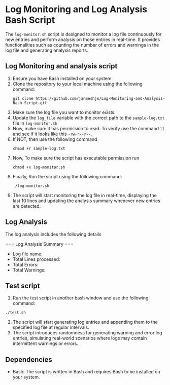 # Log Monitoring and Log Analysis Bash Script

The `log-monitor.sh` script is designed to monitor a log file continuously for new entries and perform analysis on those entries in real-time. It provides functionalities such as counting the number of errors and warnings in the log file and generating analysis reports.

## Log Monitoring and analysis script 
1. Ensure you have Bash installed on your system.
2. Clone the repository to your local machine using the following command:
   ```
   git clone https://github.com/janmeshjs/Log-Monitoring-and-Analysis-Bash-Script.git
   ```
3. Make sure the log file you want to monitor exists.
4. Update the `log_file` variable with the correct path to the `sample-log.txt` file in `log-monitor.sh`
5. Now, make sure it has permission to read. To verify use the command `ll` and see if it looks like this `-rw-r--r--`.
6. If NOT, then use the following command
      ```
   chmod +r sample-log.txt
   ```
7. Now, To make sure the script has executable permission run
   ```
   chmod +x log-monitor.sh
   ```
8. Finally, Run the script using the following command:
    ```
    ./log-monitor.sh
    ```
8. The script will start monitoring the log file in real-time, displaying the last 10 lines and updating the analysis summary whenever new entries are detected.

## Log Analysis
The log analysis includes the following details

=== Log Analysis Summary ===
- Log file name:
- Total Lines processed:
- Total Errors:
- Total Warnings:


## Test script 

1. Run the test script in another bash window and use the following command:
```
./test.sh
```
2. The script will start generating log entries and appending them to the specified log file at regular intervals.
3. The script introduces randomness for generating warning and error log entries, simulating real-world scenarios where logs may contain intermittent warnings or errors.


## Dependencies
- Bash: The script is written in Bash and requires Bash to be installed on your system.


